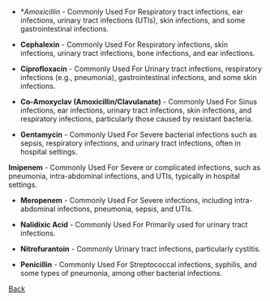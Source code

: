 * **Amoxicillin* - Commonly Used For Respiratory tract infections, ear infections, urinary tract infections (UTIs), skin infections, and some gastrointestinal infections.

* **Cephalexin** - Commonly Used For Respiratory infections, skin infections, urinary tract infections, bone infections, and ear infections.

* **Ciprofloxacin** - Commonly Used For Urinary tract infections, respiratory infections (e.g., pneumonia), gastrointestinal infections, and some skin infections.

* **Co-Amoxyclav (Amoxicillin/Clavulanate)** - Commonly Used For Sinus infections, ear infections, urinary tract infections, skin infections, and respiratory infections, particularly those caused by resistant bacteria.

* **Gentamycin** - Commonly Used For Severe bacterial infections such as sepsis, respiratory infections, and urinary tract infections, often in hospital settings.

**Imipenem** - Commonly Used For Severe or complicated infections, such as pneumonia, intra-abdominal infections, and UTIs, typically in hospital settings.
   
* **Meropenem** - Commonly Used For Severe infections, including intra-abdominal infections, pneumonia, sepsis, and UTIs.

* **Nalidixic Acid** - Commonly Used For Primarily used for urinary tract infections.

* **Nitrofurantoin** - Commonly Urinary tract infections, particularly cystitis.

* **Penicillin** - Commonly Used For Streptococcal infections, syphilis, and some types of pneumonia, among other bacterial infections.



[Back](https://github.com/hmislk/hmis/wiki/LIMS-Knowledgebase)
  